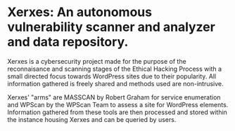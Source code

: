 # Xerxes: An autonomous vulnerability scanner and analyzer and data repository.

Xerxes is a cybersecurity project made for the purpose of the reconnaisance and scanning stages of the Ethical Hacking Process with a small directed focus towards WordPress sites due to their popularity. All information gathered is freely shared and methods used are non-intrusive. 

Xerxes' "arms" are MASSCAN by Robert Graham for service enumeration and WPScan by the WPScan Team to assess a site for WordPress elements.
Information gathered from these tools are then processed and stored within the instance housing Xerxes and can be queried by users.

